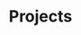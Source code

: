 ---
title: "Projects"
#layout: "archives"
url: "/projects/"
#summary: archives
ShowReadingTime: false
---